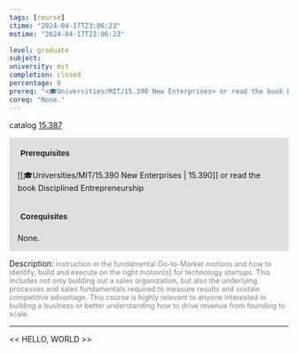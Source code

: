 ```yaml
---
tags: [course]
ctime: "2024-04-17T23:06:23"
mstime: "2024-04-17T23:06:23"

level: graduate
subject: 
university: mit
completion: closed
percentage: 0
prereq: "<🎓Universities/MIT/15.390 New Enterprises> or read the book Disciplined Entrepreneurship"
coreq: "None."
---
```


catalog [15.387](http://student.mit.edu/catalog/m15b.html#15.387)

<span style="display: block; padding: 15px; background-color: rgb(100, 100, 100, 0.2);"><font id="m_prereq1125_0" style="display: block; font-family: Arial, sans-serif; font-weight: bold; padding: 5px">Prerequisites</font><br><span id="prereq1125_0">[[🎓Universities/MIT/15.390 New Enterprises | 15.390]] or read the book Disciplined Entrepreneurship</span></span>
<span style="display: block; padding: 15px; background-color: rgb(100, 100, 100, 0.2);"><font id="m_coreq1125_0" style="display: block; font-family: Arial, sans-serif; font-weight: bold; padding: 5px">Corequisites</font><br><span id="coreq1125_0">None.</span></span>

<font style="">Description:</font>
<font style="color: grey; font-size: 0.8rem;">Instruction in the fundamental Go-to-Market motions and how to identify, build and execute on the right motion(s) for technology startups. This includes not only building out a sales organization, but also the underlying processes and sales fundamentals required to measure results and sustain competitive advantage. This course is highly relevant to anyone interested in building a business or better understanding how to drive revenue from founding to scale.</font>



---

<< HELLO, WORLD >>
